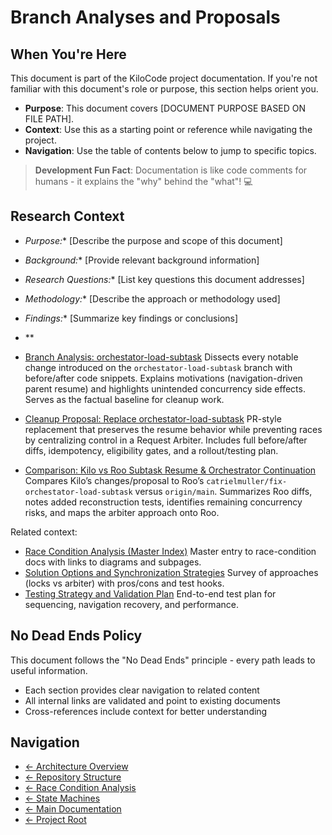 # Branch Analyses and Proposals

## When You're Here

This document is part of the KiloCode project documentation. If you're not familiar with this document's role or purpose, this section helps orient you.

- **Purpose**: This document covers \[DOCUMENT PURPOSE BASED ON FILE PATH].
- **Context**: Use this as a starting point or reference while navigating the project.
- **Navigation**: Use the table of contents below to jump to specific topics.

> **Development Fun Fact**: Documentation is like code comments for humans - it explains the "why" behind the "what"! 💻

## Research Context

- *Purpose:*\* \[Describe the purpose and scope of this document]

- *Background:*\* \[Provide relevant background information]

- *Research Questions:*\* \[List key questions this document addresses]

- *Methodology:*\* \[Describe the approach or methodology used]

- *Findings:*\* \[Summarize key findings or conclusions]
- \*\*
- [Branch Analysis: orchestator-load-subtask](./ORCHESTATOR_LOAD_SUBTASK_CHANGES_ANALYSIS.md)
  Dissects every notable change introduced on the `orchestator-load-subtask` branch with
  before/after code snippets. Explains motivations (navigation-driven parent resume) and highlights
  unintended concurrency side effects. Serves as the factual baseline for cleanup work.
- [Cleanup Proposal: Replace orchestator-load-subtask](./ORCHESTATOR_LOAD_SUBTASK_CLEANUP_PROPOSAL.md)
  PR-style replacement that preserves the resume behavior while preventing races by centralizing
  control in a Request Arbiter. Includes full before/after diffs, idempotency, eligibility gates,
  and a rollout/testing plan.
- [Comparison: Kilo vs Roo Subtask Resume & Orchestrator Continuation](./KILO_VS_ROO_SUBTASK_RESUME_COMPARISON.md)
  Compares Kilo’s changes/proposal to Roo’s `catrielmuller/fix-orchestator-load-subtask` versus
  `origin/main`. Summarizes Roo diffs, notes added reconstruction tests, identifies remaining
  concurrency risks, and maps the arbiter approach onto Roo.

Related context:
- [Race Condition Analysis (Master Index)](../API_DUPLICATION_RACE_CONDITION_ANALYSIS.md) Master
  entry to race-condition docs with links to diagrams and subpages.
- [Solution Options and Synchronization Strategies](race-condition/SOLUTION_RECOMMENDATIONS.md)
  Survey of approaches (locks vs arbiter) with pros/cons and test hooks.
- [Testing Strategy and Validation Plan](race-condition/TESTING_STRATEGY.md) End-to-end test plan
  for sequencing, navigation recovery, and performance.

## No Dead Ends Policy

This document follows the "No Dead Ends" principle - every path leads to useful information.
- Each section provides clear navigation to related content
- All internal links are validated and point to existing documents
- Cross-references include context for better understanding

## Navigation
- [← Architecture Overview](README.md)
- [← Repository Structure](repository/README.md)
- [← Race Condition Analysis](race-condition/README.md)
- [← State Machines](state-machines/README.md)
- [← Main Documentation](../README.md)
- [← Project Root](../../README.md)
